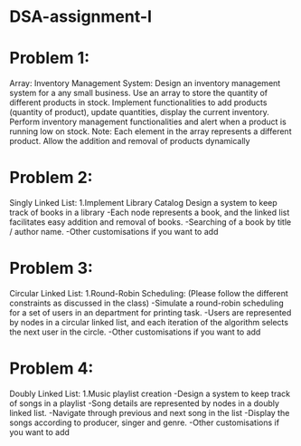 # DSA-assignment-I

# Problem 1:
Array:
Inventory Management System:
Design an inventory management system for a any small business. Use an array to store the quantity of different products in stock. Implement functionalities to add products (quantity of product), update quantities, display the current inventory.
Perform inventory management functionalities and alert when a product is running low on stock. Note:
Each element in the array represents a different product.
Allow the addition and removal of products dynamically

# Problem 2:
Singly Linked List: 
1.Implement Library Catalog
Design a system to keep track of books in a library -Each node represents a book, and the linked list facilitates easy addition and removal of books. -Searching of a book by title / author name. -Other customisations if you want to add

# Problem 3:
Circular Linked List: 1.Round-Robin Scheduling: (Please follow the different constraints as discussed in the class) -Simulate a round-robin scheduling for a set of users in an department for printing task. -Users are represented by nodes in a circular linked list, and each iteration of the algorithm selects the next user in the circle. -Other customisations if you want to add

# Problem 4:
Doubly Linked List: 1.Music playlist creation -Design a system to keep track of songs in a playlist -Song details are represented by nodes in a doubly linked list. -Navigate through previous and next song in the list -Display the songs according to producer, singer and genre. -Other customisations if you want to add
